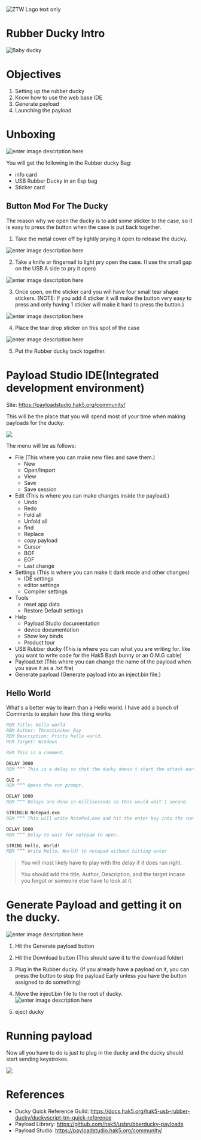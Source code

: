 ![ZTW Logo text only](../Assets/ZTW_Logos_Text_only_light_wo_TL_500x185.png)

# Rubber Ducky Intro

![Baby ducky](../Assets/Intro_to_Rubber_ducky/baby_ducky_200x200.png)

# Objectives

1. Setting up the rubber ducky
2. Know how to use the web base IDE
3. Generate payload
4. Launching the payload

# Unboxing

![enter image description here](../Assets/Intro_to_Rubber_ducky/Screenshot_2024-01-26_150431.png)

You will get the following in the Rubber ducky Bag:

- info card
- USB Rubber Ducky in an Esp bag
- Sticker card

## Button Mod For The Ducky

The reason why we open the ducky is to add some sticker to the case, so it is
easy to press the button when the case is put back together.

1. Take the metal cover off by lightly prying it open to release the ducky.

  ![enter image description here](../Assets/Intro_to_Rubber_ducky/Screenshot_2024-01-26_150513.png)

2. Take a knife or fingernail to light pry open the case. (I use the small gap
  on the USB A side to pry it open)

  ![enter image description here](../Assets/Intro_to_Rubber_ducky/Screenshot_2024-01-26_150500.png)

3. Once open, on the sticker card you will have four small tear shape stickers.
  (NOTE: If you add 4 sticker it will make the button very easy to press and
  only having 1 sticker will make it hard to press the button.)

  ![enter image description here](../Assets/Intro_to_Rubber_ducky/Screenshot_2024-01-26_150538.png)

4. Place the tear drop sticker on this spot of the case

  ![enter image description here](../Assets/Intro_to_Rubber_ducky/Screenshot_2024-01-26_150558.png)

5. Put the Rubber ducky back together.

# Payload Studio IDE(Integrated development environment)

Site: https://payloadstudio.hak5.org/community/

This will be the place that you will spend most of your time when making payloads for the ducky.

![](../Assets/Intro_to_Rubber_ducky/Screenshot_2024-01-26_155329.png)

The menu will be as follows:

- File (This where you can make new files and save them.)
  -	New
  - Open/Import
  - View
  - Save
  - Save session
- Edit (This is where you can make changes inside the payload.)
	- Undo
	- Redo
	- Fold all
	- Unfold all
	- find
	- Replace
	- copy payload
	- Cursor
	- BOF
	- EOF
	- Last change
- Settings (This is where you can make it dark mode and other changes)
	- IDE settings
	- editor settings
	- Compiler settings
- Tools
	- reset app data
	- Restore Default settings
- Help
	- Payload Studio documentation
	- device documentation
	- Show key binds
	- Product tour
- USB Rubber ducky (This is where you can what you are writing for. like you
  want to write code for the Hak5 Bash bunny or an O.M.G cable)
- Payload.txt (This where you can change the name of the payload when you save
  it as a .txt file)
- Generate payload (Generate payload into an inject.bin file.)

## Hello World

What's a better way to learn than a Hello world.
I have add a bunch of Comments to explain how this thing works

```bat
REM Title: Hello world
REM Author: ThreatLocker_Ray
REM Description: Prints hello world.
REM Target: Windows

REM This is a comment.

DELAY 3000
REM ^^^ This is a delay so that the ducky doesn't start the attack early when you plug it in. This Delay waits 3 seconds.

GUI r
REM ^^^ Opens the run prompt.

DELAY 1000
REM ^^^ Delays are done in milliseconds so this would wait 1 second.

STRINGLN Notepad.exe
REM ^^^ This will write NotePad.exe and hit the enter key into the run prompt.

DELAY 1000
REM ^^^ Delay to wait for notepad to open.

STRING Hello, World!
REM ^^^ Write Hello, World! to notepad without hitting enter
```

> You will most likely have to play with the delay if it does run right.
>
> You should add the title, Author, Description, and the target incase you
> forgot or someone else have to look at it.

# Generate Payload and getting it on the ducky.

![enter image description here](../Assets/Intro_to_Rubber_ducky/Screenshot_2024-02-13_101649.png)

1. Hit the Generate payload button
2. Hit the Download button (This should save it to the download folder)
3. Plug in the Rubber ducky. (If you already have a payload on it, you can
  press the button to stop the payload Early unless you have the button
  assigned to do something)
4. Move the inject.bin file to the root of ducky.
  ![enter image description here](../Assets/Intro_to_Rubber_ducky/Screenshot_2024-01-26_150707.png)

5. eject ducky

# Running payload

Now all you have to do is just to plug in the ducky and the ducky should start
sending keystrokes.

![](../Assets/Intro_to_Rubber_ducky/Screenshot_2024-01-26_150640.png)

# References

* Ducky Quick Reference Guild: https://docs.hak5.org/hak5-usb-rubber-ducky/duckyscript-tm-quick-reference
* Payload Library: https://github.com/hak5/usbrubberducky-payloads
* Payload Studio: https://payloadstudio.hak5.org/community/
